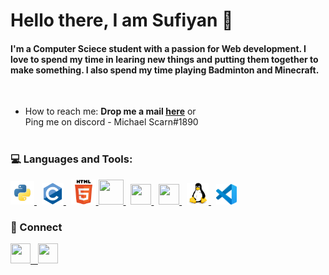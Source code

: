 <h1> Hello there, I am Sufiyan 👋 </h1>
 
 #### I'm a Computer Sciece student with a passion for Web development. I love to spend my time in learing new things and putting them together to make something. I also spend my time playing Badminton and Minecraft. 
 
 &nbsp;

- How to reach me: **Drop me a mail <a href="mailto:sufixyaan@gmail.com">here</a>** or  
Ping me on discord - Michael Scarn#1890  
 &nbsp;

### 💻 Languages and Tools:

<p style="text-align: justify;">
            <a href="https://www.python.org/" target="_blank">
                <img  style="height: 38px;
                width: 38px; max-width: 100%;" 
                src="https://raw.githubusercontent.com/github/explore/80688e429a7d4ef2fca1e82350fe8e3517d3494d/topics/python/python.png">
            </a>
            &nbsp;
            <a href="https://www.cprogramming.com/" target="_blank">
                <img style="height: 35px;
                width: 35px; max-width: 100%;" 
                src="https://raw.githubusercontent.com/devicons/devicon/master/icons/c/c-original.svg">
            </a>
            &nbsp;
            <a href="https://www.w3.org/html/" target="_blank">
                <img style="height: 40px;
                width: 40px;  max-width: 100%;" 
                src="https://raw.githubusercontent.com/devicons/devicon/master/icons/html5/html5-original-wordmark.svg">
            </a>
            <a href="https://www.w3schools.com/css/" target="_blank">
                <img style="height: 40px;
                width: 40px; max-width: 100%;" 
                src="https://upload.wikimedia.org/wikipedia/commons/d/d5/CSS3_logo_and_wordmark.svg">
            </a>
            &nbsp;
            <a href="https://www.w3schools.com/js/" target="_blank">
                <img style="height: 33px;
                width: 33px; max-width: 100%;" 
                src="https://upload.wikimedia.org/wikipedia/commons/9/99/Unofficial_JavaScript_logo_2.svg">
            </a>
            &nbsp;
            <a href="https://nodejs.org/en/" target="_blank">
                <img style="height: 33px;
                width: 33px; max-width: 100%;" 
                src="https://w7.pngwing.com/pngs/322/725/png-transparent-node-js-javascript-npm-express-js-sharp-miscellaneous-angle-text-thumbnail.png">
            </a>
            &nbsp;
            <a href="https://www.linux.org/" target="_blank">
                <img style="height: 35px;
                width: 35px; max-width: 100%;" 
                src="https://raw.githubusercontent.com/devicons/devicon/master/icons/linux/linux-original.svg">
            </a>
            &nbsp;
            <a href="https://code.visualstudio.com/" target="_blank">
                <img style="height: 33px;
                width: 33px;max-width: 100%;"  
                src="https://raw.githubusercontent.com/github/explore/80688e429a7d4ef2fca1e82350fe8e3517d3494d/topics/visual-studio-code/visual-studio-code.png">
            </a>
        </p>
        
### 📌 Connect   
<p style="text-align: justify;">
            <a href="https://www.instagram.com/sufiwhyan/">
                <img style="height: 32px;
                           width: 32px; max-width: 100%;"
                           src="https://upload.wikimedia.org/wikipedia/commons/a/a5/Instagram_icon.png">
            &nbsp;
            <a href="https://www.linkedin.com/in/sufiyan-pasha-37a810248/">
                <img style="height: 32px; width: 32px; max-width: 100%; " src="https://upload.wikimedia.org/wikipedia/commons/f/f8/LinkedIn_icon_circle.svg">
            </a>
        </p>
